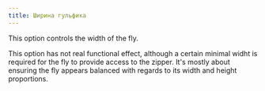 ```yaml
---
title: Ширина гульфика
---
```


This option controls the width of the fly.

This option has not real functional effect, although a certain minimal widht is required for the fly to provide access to the zipper.
It's mostly about ensuring the fly appears balanced with regards to its width and height proportions.
